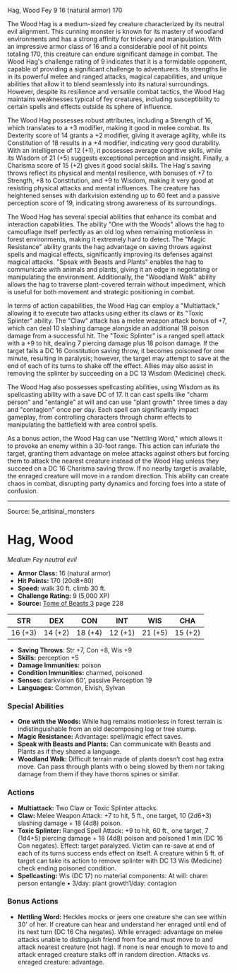 <MonsterName/>Hag, Wood</MonsterName>
<CreatureType/>Fey</CreatureType>
<CR/>9</CR>
<AC/>16 (natural armor)</AC>
<HP/>170</HP>
<summary>The Wood Hag is a medium-sized fey creature characterized by its neutral evil alignment. This cunning monster is known for its mastery of woodland environments and has a strong affinity for trickery and manipulation. With an impressive armor class of 16 and a considerable pool of hit points totaling 170, this creature can endure significant damage in combat. The Wood Hag's challenge rating of 9 indicates that it is a formidable opponent, capable of providing a significant challenge to adventurers. Its strengths lie in its powerful melee and ranged attacks, magical capabilities, and unique abilities that allow it to blend seamlessly into its natural surroundings. However, despite its resilience and versatile combat tactics, the Wood Hag maintains weaknesses typical of fey creatures, including susceptibility to certain spells and effects outside its sphere of influence.</summary>

<detail>

The Wood Hag possesses robust attributes, including a Strength of 16, which translates to a +3 modifier, making it good in melee combat. Its Dexterity score of 14 grants a +2 modifier, giving it average agility, while its Constitution of 18 results in a +4 modifier, indicating very good durability. With an Intelligence of 12 (+1), it possesses average cognitive skills, while its Wisdom of 21 (+5) suggests exceptional perception and insight. Finally, a Charisma score of 15 (+2) gives it good social skills. The Hag's saving throws reflect its physical and mental resilience, with bonuses of +7 to Strength, +8 to Constitution, and +9 to Wisdom, making it very good at resisting physical attacks and mental influences. The creature has heightened senses with darkvision extending up to 60 feet and a passive perception score of 19, indicating strong awareness of its surroundings.

The Wood Hag has several special abilities that enhance its combat and interaction capabilities. The ability "One with the Woods" allows the hag to camouflage itself perfectly as an old log when remaining motionless in forest environments, making it extremely hard to detect. The "Magic Resistance" ability grants the hag advantage on saving throws against spells and magical effects, significantly improving its defenses against magical attacks. "Speak with Beasts and Plants" enables the hag to communicate with animals and plants, giving it an edge in negotiating or manipulating the environment. Additionally, the "Woodland Walk" ability allows the hag to traverse plant-covered terrain without impediment, which is useful for both movement and strategic positioning in combat.

In terms of action capabilities, the Wood Hag can employ a "Multiattack," allowing it to execute two attacks using either its claws or its "Toxic Splinter" ability. The "Claw" attack has a melee weapon attack bonus of +7, which can deal 10 slashing damage alongside an additional 18 poison damage from a successful hit. The "Toxic Splinter" is a ranged spell attack with a +9 to hit, dealing 7 piercing damage plus 18 poison damage. If the target fails a DC 16 Constitution saving throw, it becomes poisoned for one minute, resulting in paralysis; however, the target may attempt to save at the end of each of its turns to shake off the effect. Allies may also assist in removing the splinter by succeeding on a DC 13 Wisdom (Medicine) check. 

The Wood Hag also possesses spellcasting abilities, using Wisdom as its spellcasting ability with a save DC of 17. It can cast spells like "charm person" and "entangle" at will and can use "plant growth" three times a day and "contagion" once per day. Each spell can significantly impact gameplay, from controlling characters through charm effects to manipulating the battlefield with area control spells.

As a bonus action, the Wood Hag can use "Nettling Word," which allows it to provoke an enemy within a 30-foot range. This action can infuriate the target, granting them advantage on melee attacks against others but forcing them to attack the nearest creature instead of the Wood Hag unless they succeed on a DC 16 Charisma saving throw. If no nearby target is available, the enraged creature will move in a random direction. This ability can create chaos in combat, disrupting party dynamics and forcing foes into a state of confusion.</detail>



---

Source: 5e_artisinal_monsters

# Hag, Wood

*Medium* *Fey* *neutral evil*

- **Armor Class:** 16 (natural armor)
- **Hit Points:** 170 (20d8+80)
- **Speed:** walk 30 ft. climb 30 ft.
- **Challenge Rating:** 9 (5,000 XP)
- **Source:** [Tome of Beasts 3](https://koboldpress.com/kpstore/product/tome-of-beasts-3-for-5th-edition/) page 228

| STR | DEX | CON | INT | WIS | CHA |
| --- | --- | --- | --- | --- | --- |
| 16 (+3) | 14 (+2) | 18 (+4) | 12 (+1) | 21 (+5) | 15 (+2) |

- **Saving Throws**: Str +7, Con +8, Wis +9
- **Skills:** perception +5
- **Damage Immunities:** poison
- **Condition Immunities:** charmed, poisoned
- **Senses:** darkvision 60', passive Perception 19
- **Languages:** Common, Elvish, Sylvan

### Special Abilities

- **One with the Woods:** While hag remains motionless in forest terrain is indistinguishable from an old decomposing log or tree stump.
- **Magic Resistance:** Advantage: spell/magic effect saves.
- **Speak with Beasts and Plants:** Can communicate with Beasts and Plants as if they shared a language.
- **Woodland Walk:** Difficult terrain made of plants doesn’t cost hag extra move. Can pass through plants with o being slowed by them nor taking damage from them if they have thorns spines or similar.

### Actions

- **Multiattack:** Two Claw or Toxic Splinter attacks.
- **Claw:** Melee Weapon Attack: +7 to hit, 5 ft., one target, 10 (2d6+3) slashing damage + 18 (4d8) poison.
- **Toxic Splinter:** Ranged Spell Attack: +9 to hit, 60 ft., one target, 7 (1d4+5) piercing damage + 18 (4d8) poison and poisoned 1 min (DC 16 Con negates). Effect: target paralyzed. Victim can re-save at end of each of its turns success ends effect on itself. A creature within 5 ft. of target can take its action to remove splinter with DC 13 Wis (Medicine) check ending poisoned condition.
- **Spellcasting:** Wis (DC 17) no material components: At will: charm person entangle  • 3/day: plant growth1/day: contagion

### Bonus Actions

- **Nettling Word:** Heckles mocks or jeers one creature she can see within 30' of her. If creature can hear and understand her enraged until end of its next turn (DC 16 Cha negates). While enraged: advantage on melee attacks unable to distinguish friend from foe and must move to and attack nearest creature (not hag). If none is near enough to move to and attack enraged creature stalks off in random direction. Attacks vs. enraged creature: advantage.




